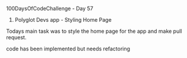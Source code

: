 100DaysOfCodeChallenge - Day 57

1) Polyglot Devs app - Styling Home Page

Todays main task was to style the home page for the app and make pull request. 

code has been implemented but needs refactoring